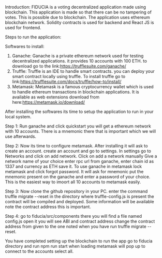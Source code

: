Introduction:
FIDUCIA is a voting decentralized application made using blockchain. This application is made so that there can be no tampering of votes. This is possible due to blockchain.
The application uses ethereum blockchain network. Solidity contracts is used for backend and React JS is used for frontend.

Steps to run the application:

Softwares to install:
1. Ganache: Ganache is a private ethereum network used for testing decentralized applications. it provides 10 accounts with 100 ETH. to download go to the link:https://trufflesuite.com/ganache/
2. Truffle: Truffle is an IDE to handle smart contracts. you can deploy your smart contract locally using truffle. To install truffle go to link:https://trufflesuite.com/docs/truffle/how-to/install/
3. Metamask: Metamask is a famous cryptocurrency wallet which is used to handle ethereum transactions in blockchain applications. It is available as web extensions download from here:https://metamask.io/download/

After installing the softwares its time to setup the application to run in your local system.


Step 1: Run ganache and click quickstart you will get a ethereum network with 10 accounts. There is a mnemonic there that is important which we will use afterwards.

Step 2: Now its time to configure metamask. After installing it will ask to create an account. create an account and go to settings. In settings go to Networks and click on add network. Click on add a network manually Give a network name of your choice enter rpc url from ganache, enter chain id as 1337 and currency as ETH save it. To use ganache in metamask lock metamask and click forgot password. It will ask for mnemonic put the mnemonic present on the ganache and enter a password of your choice. This is the easiest way to imoort all 10 accounts to metamask easily.

Step 3: Now clone the github repository in your PC. enter the command truffle migrate --reset in the directory where truffle-config.js is present the contract will be compiled and deployed. Some information will be available note the contract address this is important.

Step 4: go to fiducia/src/components there you will find a file named config.js open it you will see ABI and contract address change the contract address from given to the one noted when you have run truffle migrate --reset.

You have completed setting up the blockchain to run the app go to fiducia directory and run npm run start when loading metamask will pop up to connect to the accounts select all.
